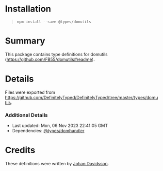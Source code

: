 # Installation
> `npm install --save @types/domutils`

# Summary
This package contains type definitions for domutils (https://github.com/FB55/domutils#readme).

# Details
Files were exported from https://github.com/DefinitelyTyped/DefinitelyTyped/tree/master/types/domutils.

### Additional Details
 * Last updated: Mon, 06 Nov 2023 22:41:05 GMT
 * Dependencies: [@types/domhandler](https://npmjs.com/package/@types/domhandler)

# Credits
These definitions were written by [Johan Davidsson](https://github.com/johandavidson).
